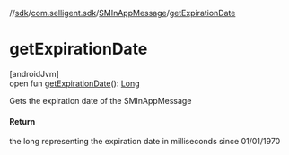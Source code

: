 //[sdk](../../../index.md)/[com.selligent.sdk](../index.md)/[SMInAppMessage](index.md)/[getExpirationDate](get-expiration-date.md)

# getExpirationDate

[androidJvm]\
open fun [getExpirationDate](get-expiration-date.md)(): [Long](https://kotlinlang.org/api/latest/jvm/stdlib/kotlin/-long/index.html)

Gets the expiration date of the SMInAppMessage

#### Return

the long representing the expiration date in milliseconds since 01/01/1970
